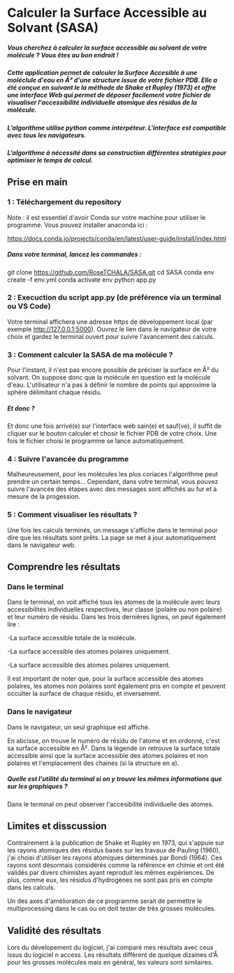 # Calculer la Surface Accessible au Solvant (SASA)

##### Vous cherchez à calculer la surface accessible au solvant de votre molécule ? Vous êtes au bon endroit !

##### Cette application permet de calculer la Surface Accesible à une moléclule d'eau en Å² d'une structure issue de votre fichier PDB. Elle a été conçue en suivant le la méthode de Shake et Rupley (1973) et offre une interface Web qui permet de déposer facilement votre fichier de visualiser l'accessibilité individuelle atomique des résidus de la molécule.

##### L'algorithme utilise python comme interpéteur. L'interface est compatible avec tous les navigateurs.

##### L'algorithme à nécessité dans sa construction différentes stratégies pour optimiser le temps de calcul.

## Prise en main

### 1 : Téléchargement du repository

Note : il est essentiel d'avoir Conda sur votre machine pour utiliser le programme. Vous pouvez installer anaconda ici : 

https://docs.conda.io/projects/conda/en/latest/user-guide/install/index.html

##### Dans votre terminal, lancez les commandes : 
git clone https://github.com/RoseTCHALA/SASA.git
cd SASA
conda env create -f env.yml
conda activate env
python app.py
### 2 : Execuction du script app.py (de préférence via un terminal ou VS Code)

Votre terminal affichera une adresse https de développement local (par exemple http://127.0.0.1:5000). Ouvrez le lien dans le navigateur de votre choix et gardez le terminal ouvert pour suivre l'avancement des calculs.

### 3 : Comment calculer la SASA de ma molécule ? 

Pour l'instant, il n'est pas encore possible de préciser la surface en Å² du solvant. On suppose donc que la molécule en question est la molécule d'eau. L'utilisateur n'a pas à définir le nombre de points qui approxime la sphère délimitant chaque résidu.

##### Et donc ? 

Et donc une fois arrivé(e) sur l'interface web sain(e) et sauf(ve), il suffit de cliquer sur le bouton calculer et chosir le fichier PDB de votre choix. Une fois le fichier choisi le programme se lance automatiquement.

### 4 : Suivre l'avancée du programme

Malheureusement, pour les molécules les plus coriaces l'algorithme peut prendre un certain temps... Cependant, dans votre terminal, vous pouvez suivre l'avancée des étapes avec des messages sont affichés au fur et à mesure de la progession.

### 5 : Comment visualiser les résultats ? 

Une fois les calculs terminés, un message s'affiche dans le terminal pour dire que les résultats sont prêts. La page se met à jour automatiquement dans le navigateur web.

## Comprendre les résultats

### Dans le terminal

Dans le terminal, on voit affiché tous les atomes de la molécule avec leurs accessibilités individuelles respectives, leur classe (polaire ou non polaire) et leur numéro de résidu. Dans les trois dernières lignes, on peut également lire :

-La surface accessible totale de la molécule.

-La surface accessible des atomes polaires uniquement.

-La surface accessible des atomes polaires uniquement.

Il est important de noter que, pour la surface accessible des atomes polaires, les atomes non polaires sont également pris en compte et peuvent occulter la surface de chaque résidu, et inversement.

### Dans le navigateur

Dans le navigateur, un seul graphique est affiché.

En abcisse, on trouve le numéro de résidu de l'atome et en ordonné, c'est sa surface accessible en Å². Dans la légende on retrouve la surface totale accessible ainsi que la surface accessible des atomes polaires et non polaires et l'emplacement des chaines (si la structure en a).

##### Quelle est l'utilité du terminal si on y trouve les mêmes informations que sur les graphiques ? 

Dans le terminal on peut observer l'accesibilité individuelle des atomes.

## Limites et disscussion

Contrairement à la publication de Shake et Rupley en 1973, qui s'appuie sur les rayons atomiques des résidus basés sur les travaux de Pauling (1960), j'ai choisi d'utiliser les rayons atomiques déterminés par Bondi (1964). Ces rayons sont désormais considérés comme la référence en chimie et ont été validés par divers chimistes ayant reproduit les mêmes expériences. De plus, comme eux, les résidus d'hydrogènes ne sont pas pris en compte dans les calculs.

Un des axes d'amélioration de ce programme serait de permettre le multiprocessing dans le cas ou on doit tester de très grosses molécules.

## Validité des résultats

Lors du dévelopement du logiciel, j'ai comparé mes résultats avec ceux issus du logiciel n access. Les résultats diffèrent de quelque dizaines d'Å pour les grosses molécules mais en général, les valeurs sont similaires.
